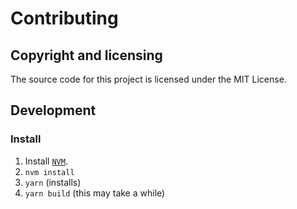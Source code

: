 # Contributing

## Copyright and licensing

The source code for this project is licensed under the MIT License.

## Development

### Install

1. Install [`NVM`](https://github.com/creationix/nvm#installation).
2. `nvm install`
3. `yarn` (installs)
4. `yarn build` (this may take a while)
